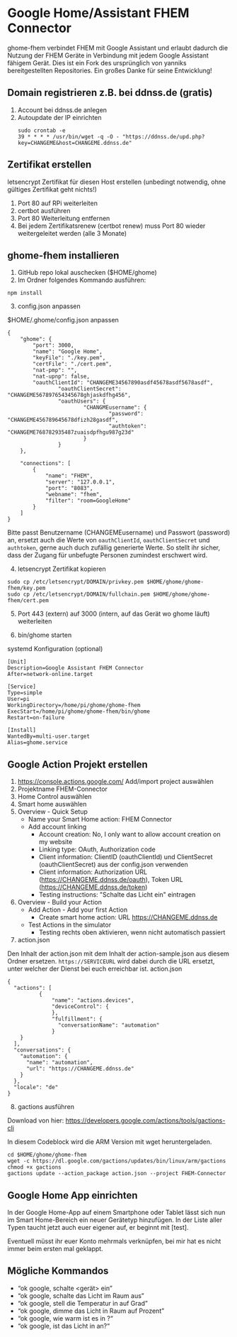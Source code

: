 # Google Home/Assistant FHEM Connector

ghome-fhem verbindet FHEM mit Google Assistant und erlaubt dadurch die Nutzung der FHEM Geräte in Verbindung mit jedem Google Assistant fähigem Gerät. Dies ist ein Fork des ursprünglich von yanniks bereitgestellten Repositories. Ein großes Danke für seine Entwicklung!

## Domain registrieren z.B. bei ddnss.de (gratis)
1. Account bei ddnss.de anlegen
2. Autoupdate der IP einrichten
	```
	sudo crontab -e
	39 * * * * /usr/bin/wget -q -O - "https://ddnss.de/upd.php?key=CHANGEME&host=CHANGEME.ddnss.de"
	```

## Zertifikat erstellen
letsencrypt Zertifikat für diesen Host erstellen (unbedingt notwendig, ohne gültiges Zertifikat geht nichts!)
1. Port 80 auf RPi weiterleiten
2. certbot ausführen
3. Port 80 Weiterleitung entfernen
4. Bei jedem Zertifikatsrenew (certbot renew) muss Port 80 wieder weitergeleitet werden (alle 3 Monate)

## ghome-fhem installieren
1. GitHub repo lokal auschecken ($HOME/ghome)
2. Im Ordner folgendes Kommando ausführen:
```
npm install
```
3. config.json anpassen

$HOME/.ghome/config.json anpassen
```
{
    "ghome": {
        "port": 3000,
        "name": "Google Home",
        "keyFile": "./key.pem",
        "certFile": "./cert.pem",
        "nat-pmp": "",
        "nat-upnp": false,
        "oauthClientId": "CHANGEME34567890asdf45678asdf5678asdf",
                "oauthClientSecret": "CHANGEME567897654345678ghjaskdfhg456",
                "oauthUsers": {
                        "CHANGMEusername": {
                                "password": "CHANGEME456789645678dfizh28gasdf",
                                "authtoken": "CHANGEME768782935487zuaisdpfhgu987g23d"
                        }
                }
    },
    
    "connections": [
        {
            "name": "FHEM",
            "server": "127.0.0.1",
            "port": "8083",
            "webname": "fhem",
            "filter": "room=GoogleHome"
        }
    ]
}
```
	
Bitte passt Benutzername (CHANGEMEusername) und Passwort (password) an, ersetzt auch die Werte von `oauthClientId`, `oauthClientSecret` und `authtoken`, gerne auch duch zufällig generierte Werte. So stellt ihr sicher, dass der Zugang für unbefugte Personen zumindest erschwert wird.

4. letsencrypt Zertifikat kopieren
```
sudo cp /etc/letsencrypt/DOMAIN/privkey.pem $HOME/ghome/ghome-fhem/key.pem
sudo cp /etc/letsencrypt/DOMAIN/fullchain.pem $HOME/ghome/ghome-fhem/cert.pem
```

5. Port 443 (extern) auf 3000 (intern, auf das Gerät wo ghome läuft) weiterleiten

6. bin/ghome starten

systemd Konfiguration (optional)
```
[Unit]
Description=Google Assistant FHEM Connector
After=network-online.target

[Service]
Type=simple
User=pi
WorkingDirectory=/home/pi/ghome/ghome-fhem
ExecStart=/home/pi/ghome/ghome-fhem/bin/ghome
Restart=on-failure

[Install]
WantedBy=multi-user.target
Alias=ghome.service
```

## Google Action Projekt erstellen

1. https://console.actions.google.com/ Add/import project auswählen
2. Projektname FHEM-Connector
3. Home Control auswählen
4. Smart home auswählen
5. Overview - Quick Setup
   - Name your Smart Home action: FHEM Connector
   - Add account linking
     - Account creation: No, I only want to allow account creation on my website
     - Linking type: OAuth, Authorization code
     - Client information: ClientID (oauthClientId) und ClientSecret (oauthClientSecret) aus der config.json verwenden
     - Client information: Authorization URL (https://CHANGEME.ddnss.de/oauth), Token URL (https://CHANGEME.ddnss.de/token)
     - Testing instructions: "Schalte das Licht ein" eintragen
6. Overview - Build your Action
   - Add Action - Add your first Action
     - Create smart home action: URL https://CHANGEME.ddnss.de
   - Test Actions in the simulator
     - Testing rechts oben aktivieren, wenn nicht automatisch passiert
7. action.json

Den Inhalt der action.json mit dem Inhalt der action-sample.json aus diesem Ordner ersetzen. `https://SERVICEURL` wird dabei durch die URL ersetzt, unter welcher der Dienst bei euch erreichbar ist.
action.json
```
{
  "actions": [
          {
              "name": "actions.devices",
              "deviceControl": {
              },
              "fulfillment": {
                "conversationName": "automation"
              }
    }
  ],
  "conversations": {
    "automation": {
      "name": "automation",
      "url": "https://CHANGEME.ddnss.de"
    }
  },
  "locale": "de"
}
```
8. gactions ausführen

Download von hier: https://developers.google.com/actions/tools/gactions-cli

In diesem Codeblock wird die ARM Version mit wget heruntergeladen.
```
cd $HOME/ghome/ghome-fhem
wget -c https://dl.google.com/gactions/updates/bin/linux/arm/gactions
chmod +x gactions
gactions update --action_package action.json --project FHEM-Connector
```
## Google Home App einrichten
In der Google Home-App auf einem Smartphone oder Tablet lässt sich nun im Smart Home-Bereich ein neuer Gerätetyp hinzufügen. In der Liste aller Typen taucht jetzt auch euer eigener auf, er beginnt mit [test].
   
Eventuell müsst ihr euer Konto mehrmals verknüpfen, bei mir hat es nicht immer beim ersten mal geklappt.

## Mögliche Kommandos
* “ok google, schalte <gerät> ein”
* “ok google, schalte das Licht im Raum <raum> aus”
* “ok google, stell die Temperatur in <raum> auf <wert> Grad”
* “ok google, dimme das Licht in Raum <raum> auf <anzahl> Prozent”
* “ok google, wie warm ist es in <raum>?“
* “ok google, ist das Licht in <raum> an?“
